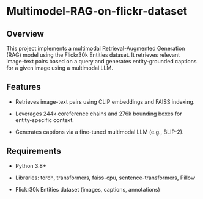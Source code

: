 # Multimodel-RAG-on-flickr-dataset

## Overview

This project implements a multimodal Retrieval-Augmented Generation (RAG) model using the Flickr30k Entities dataset. It retrieves relevant image-text pairs based on a query and generates entity-grounded captions for a given image using a multimodal LLM.

## Features





- Retrieves image-text pairs using CLIP embeddings and FAISS indexing.



- Leverages 244k coreference chains and 276k bounding boxes for entity-specific context.



- Generates captions via a fine-tuned multimodal LLM (e.g., BLIP-2).

## Requirements





- Python 3.8+



- Libraries: torch, transformers, faiss-cpu, sentence-transformers, Pillow



- Flickr30k Entities dataset (images, captions, annotations)
